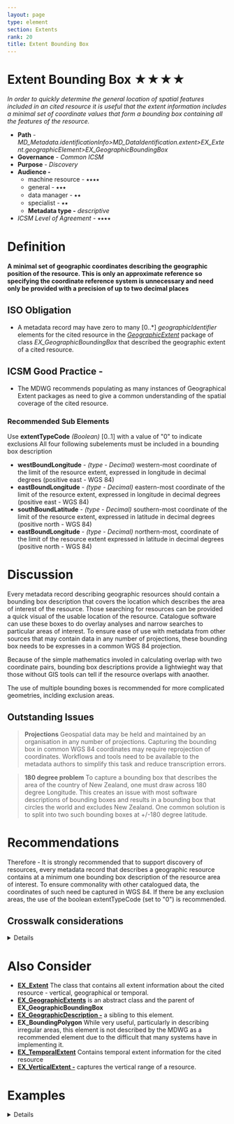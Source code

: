 ```yaml
---
layout: page
type: element
section: Extents
rank: 20
title: Extent Bounding Box
---
```

# Extent Bounding Box ★★★★
*In order to quickly determine the general location of spatial features included in an cited resource it is useful that the extent information includes a minimal set of coordinate values that form a bounding box containing all the features of the resource.*

- **Path** - *MD_Metadata.identificationInfo>MD_DataIdentification.extent>EX_Extent.geographicElement>EX_GeographicBoundingBox*
- **Governance** - *Common ICSM*
- **Purpose** - *Discovery*
- **Audience -**
  - machine resource - ⭑⭑⭑⭑
  - general - ⭑⭑⭑
  - data manager - ⭑⭑
  - specialist - ⭑⭑ 
  - **Metadata type -** *descriptive*
- *ICSM Level of Agreement* - ⭑⭑⭑⭑

# Definition
**A minimal set of geographic coordinates describing the geographic position of the resource. This is only an approximate reference so specifying the coordinate reference system is unnecessary and need only be provided with a precision of up to two decimal places** 

## ISO Obligation
- A metadata record may have zero to many  [0..\*] *geographicIdentifier* elements for the cited resource in the  *[GeographicExtent](./GeographicExtent)* package of class *EX_GeographicBoundingBox* that described the geographic extent of a cited resource.

## ICSM Good Practice -
- The MDWG recommends populating as many instances of Geographical Extent packages as need to give a common understanding of the spatial coverage of the cited resource.

### Recommended Sub Elements
Use **extentTypeCode** *(Boolean)* [0..1] with a value of "0" to indicate exclusions
All four following subelements must be included in a bounding box description
* **westBoundLongitude** - *(type - Decimal)* western-most coordinate of the limit of the resource extent, expressed in longitude in decimal degrees (positive east - WGS 84)
* **eastBoundLongitude** - *(type - Decimal)*  eastern-most coordinate of the limit of the resource extent, expressed in longitude in decimal degrees (positive east - WGS 84)
* **southBoundLatitude** - *(type - Decimal)* southern-most coordinate of the limit of the resource extent, expressed in latitude in decimal degrees (positive north - WGS 84)
* **eastBoundLongitude** - *(type - Decimal)* northern-most, coordinate of the limit of the resource extent expressed in latitude in decimal degrees (positive north - WGS 84)

# Discussion
Every metadata record describing geographic resources should contain a bounding box description that covers the location which describes the area of interest of the resource. Those searching for resources can be provided a quick visual of the usable location of the resource. Catalogue software can use these boxes to do overlay analyses and narrow searches to particular areas of interest. To ensure ease of use with metadata from other sources that may contain data in any number of projections, these bounding box needs to be expresses in a common WGS 84 projection. 

Because of the simple mathematics involed in calculating overlap with two coordinate pairs, bounding box descriptions provide a lightwieght way that those without GIS tools can tell if the resource overlaps with anaother.

The use of multiple bounding boxes is recommended for more complicated geometries, inclding exclusion areas.

## Outstanding Issues
> **Projections**
Geospatial data may be held and maintained by an organisation in any number of projections. Capturing the bounding box in common WGS 84 coordinates may require reprojection of coordinates. Workflows and tools need to be available to the metadata authors to simplify this task and reduce transcription errors.

> **180 degree problem**
To capture a bounding box that describes the area of the country of New Zealand, one must draw across 180 degree Longitude. This creates an issue with most software descriptions of bounding boxes and results in a bounding box that circles the world and excludes New Zealand. One common solution is to split into two such bounding boxes at +/-180 degree latitude.

# Recommendations

Therefore - It is strongly recommended that to support discovery of resources, every metadata record that describes a geographic resource contains at a minimum one bounding box description of the resource area of interest. To ensure commonality with other catalogued data, the coordinates of such need be captured in WGS 84.  If there be any exclusion areas, the use of the boolean extentTypeCode (set to "0") is recommended.

## Crosswalk considerations

<details>

### Dublin core / CKAN / data.govt.nz
Maps to `geospatial coverage`

### DCAT 
Maps to `dct.spatial`

### RIF-CS
Maps to the aggregate element `Coverage/Spatial`

</details>

# Also Consider
- **[EX_Extent](./ResourceExtent)** The class that contains all extent information about the cited resource - vertical, geographical or temporal.
- **[EX_GeographicExtents](./GeographicExtent)** is an abstract class and the parent of **EX_GeographicBoundingBox**
- **[EX_GeographicDescription -](./ExtentGeographicDescription)**  a sibling to this element.
- **EX_BoundingPolygon**  While very useful, particularly in describing irregular areas, this element is not described by the MDWG as a recommended element due to the difficult that many systems have in implementing it.
- **[EX_TemporalExtent](./TemporalExtents)** Contains temporal extent information for the cited resource
- **[EX_VerticalExtent -](./VerticalExtent)**  captures the vertical range of a resource.

# Examples

<details>

## XML
```
<mdb:MD_Metadata>
....
     <mdb:identificationInfo>
        <mri:MD_DataIdentification>
         ....
             <gex:EX_Extent>
               <gex:geographicElement>
                  <gex:EX_GeographicBoundingBox>
                     <gex:westBoundLongitude>
                        <gco:Decimal>110.70922852</gco:Decimal>
                     </gex:westBoundLongitude>
                     <gex:eastBoundLongitude>
                        <gco:Decimal>157.79663086</gco:Decimal>
                     </gex:eastBoundLongitude>
                     <gex:southBoundLatitude>
                        <gco:Decimal>-39.32048764</gco:Decimal>
                     </gex:southBoundLatitude>
                     <gex:northBoundLatitude>
                        <gco:Decimal>-10.68489957</gco:Decimal>
                     </gex:northBoundLatitude>
                  </gex:EX_GeographicBoundingBox>
               </gex:geographicElement>
             </gex:EX_Extent>
           ....
        </mri:MD_DataIdentification>
     </mdb:identificationInfo>
   ....
</mdb:MD_Metadata>
```

## UML diagrams
Recommended elements highlighted in Yellow
![EXBoundBox](../images/ExtentBoundingBoxUML.png)

</details>
